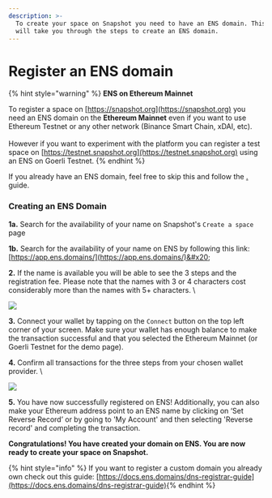 ```yaml
---
description: >-
  To create your space on Snapshot you need to have an ENS domain. This page
  will take you through the steps to create an ENS domain.
---
```


# Register an ENS domain

{% hint style="warning" %}
**ENS on Ethereum Mainnet**

To register a space on [https://snapshot.org](https://snapshot.org) you need an ENS domain on the **Ethereum Mainnet** even if you want to use Ethereum Testnet or any other network (Binance Smart Chain, xDAI, etc).\
\
However if you want to experiment with the platform you can register a test space on [https://testnet.snapshot.org](https://testnet.snapshot.org) using an ENS on Goerli Testnet.&#x20;
{% endhint %}

If you already have an ENS domain, feel free to skip this and follow the [.](./ "mention") guide.

### **Creating an ENS Domain**

**1a.** Search for the availability of your name on Snapshot's `Create a space` page

**1b.**  Search for the availability of your name on ENS by following this link:  [https://app.ens.domains/](https://app.ens.domains/)&#x20;

**2.**  If the name is available you will be able to see the 3 steps and the registration fee. Please note that the names with 3 or 4 characters cost considerably more than the names with 5+ characters. \


![](https://lh6.googleusercontent.com/iE8w0jmuNrDV7jtpFPUYxB0rgSF6SKpU8OTNdVlvMaYaem1MzHglWQ9S99h2Ub-PWVJTDvOBbxGKA\_7OuNHe6-YIt003oEdvudCZG37xAuUXSmJP5PXl-1By7s8betevYzuID3c=s0)

**3.** Connect your wallet by tapping on the `Connect` button on the top left corner of your screen. Make sure your wallet has enough balance to make the transaction successful and that you selected the Ethereum Mainnet (or Goerli Testnet for the demo page).

**4.** Confirm all transactions for the three steps from your chosen wallet provider. \


![](https://lh5.googleusercontent.com/d11GatKZ1P25f-uE1RphuiPEEf1V5ni-zX4hF4CKJYWaZUKWojmdbDw5wxxudYRVJMzoGxmP9MNhsh-lYVJEWdFu5zurWD1DXOkoYr6gMznyIRf0roFCuBXaimPdbmiqx\_QNnqY=s0)

**5.** You have now successfully registered on ENS! Additionally, you can also make your Ethereum address point to an ENS name by clicking on ‘Set Reverse Record’ or by going to 'My Account' and then selecting 'Reverse record' and completing the transaction.

**Congratulations! You have created your domain on ENS. You are now ready to create your space on Snapshot.**

{% hint style="info" %}
If you want to register a custom domain you already own check out this guide: [https://docs.ens.domains/dns-registrar-guide](https://docs.ens.domains/dns-registrar-guide)​
{% endhint %}

